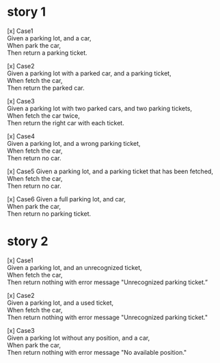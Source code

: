 # story 1
[x] Case1  
Given a parking lot, and a car,  
When park the car,  
Then return a parking ticket. 

[x] Case2  
Given a parking lot with a parked car, and a parking ticket,  
When fetch the car,  
Then return the parked car.

[x] Case3  
Given a parking lot with two parked cars, and two parking tickets,  
When fetch the car twice,  
Then return the right car with each ticket.

[x] Case4  
Given a parking lot, and a wrong parking ticket,  
When fetch the car,  
Then return no car.

[x] Case5
Given a parking lot, and a parking ticket that has been fetched,  
When fetch the car,  
Then return no car.

[x] Case6
Given a full parking lot, and car,  
When park the car,  
Then return no parking ticket.


# story 2
[x] Case1  
Given a parking lot, and an unrecognized ticket,  
When fetch the car,  
Then return nothing with error message "Unrecognized parking ticket.”

[x] Case2  
Given a parking lot, and a used ticket,  
When fetch the car,  
Then return nothing with error message "Unrecognized parking ticket."

[x] Case3  
Given a parking lot without any position, and a car,  
When park the car,  
Then return nothing with error message "No available position."